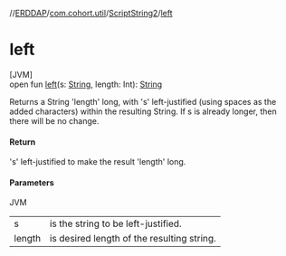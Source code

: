 //[ERDDAP](../../../index.md)/[com.cohort.util](../index.md)/[ScriptString2](index.md)/[left](left.md)

# left

[JVM]\
open fun [left](left.md)(s: [String](https://docs.oracle.com/en/java/javase/21/docs/api/java.base/java/lang/String.html), length: Int): [String](https://docs.oracle.com/en/java/javase/21/docs/api/java.base/java/lang/String.html)

Returns a String 'length' long, with 's' left-justified (using spaces as the added characters) within the resulting String. If s is already longer, then there will be no change.

#### Return

's' left-justified to make the result 'length' long.

#### Parameters

JVM

| | |
|---|---|
| s | is the string to be left-justified. |
| length | is desired length of the resulting string. |